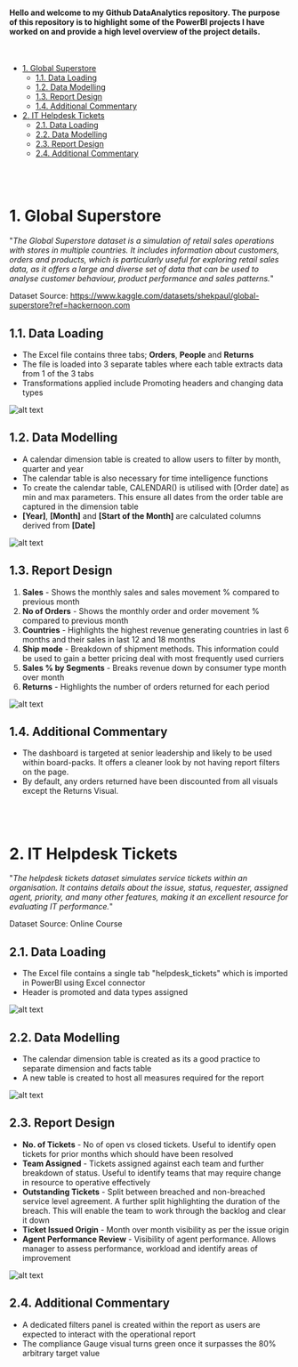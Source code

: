 #### Hello and welcome to my Github DataAnalytics repository. The purpose of this repository is to highlight some of the PowerBI projects I have worked on and provide a high level overview of the project details.

<br />

- [1. Global Superstore](#1-global-superstore)
  - [1.1. Data Loading](#11-data-loading)
  - [1.2. Data Modelling](#12-data-modelling)
  - [1.3. Report Design](#13-report-design)
  - [1.4. Additional Commentary](#14-additional-commentary)
- [2. IT Helpdesk Tickets](#2-it-helpdesk-tickets)
  - [2.1. Data Loading](#21-data-loading)
  - [2.2. Data Modelling](#22-data-modelling)
  - [2.3. Report Design](#23-report-design)
  - [2.4. Additional Commentary](#24-additional-commentary)


<br />
<br />


# 1. Global Superstore
"*The Global Superstore dataset is a simulation of retail sales operations with stores in multiple countries. It includes information about customers, orders and products, which is particularly useful for exploring retail sales data, as it offers a large and diverse set of data that can be used to analyse customer behaviour, product performance and sales patterns.*"

Dataset Source: https://www.kaggle.com/datasets/shekpaul/global-superstore?ref=hackernoon.com

## 1.1. Data Loading 
-   The Excel file contains three tabs; **Orders**, **People** and **Returns**
-   The file is loaded into 3 separate tables where each table extracts data from 1 of the 3 tabs
-   Transformations applied include Promoting headers and changing data types
  
![alt text](img/Globalstore_DataLoading.png)

## 1.2. Data Modelling
-   A calendar dimension table is created to allow users to filter by month, quarter and year
-   The calendar table is also necessary for time intelligence functions
-   To create the calendar table, CALENDAR() is utilised with [Order date] as min and max parameters. This ensure all dates from the order table are captured in the dimension table
-   **[Year]**, **[Month]** and **[Start of the Month]** are calculated columns derived from **[Date]**

![alt text](img/Globalstore_DataModelling.png)
 
## 1.3. Report Design
1. **Sales**  - Shows the monthly sales and sales movement % compared to previous month
2. **No of Orders** - Shows the monthly order and order movement % compared to previous month
3. **Countries** - Highlights the highest revenue generating countries in last 6 months and their sales in last 12 and 18 months
4. **Ship mode** - Breakdown of shipment methods. This information could be used to gain a better pricing deal with most frequently used curriers
5. **Sales % by Segments** - Breaks revenue down by consumer type month over month
6. **Returns** - Highlights the number of orders returned for each period
   
![alt text](img/Globalstore_ReportDesign.png)

## 1.4. Additional Commentary 
-   The dashboard is targeted at senior leadership and likely to be used within board-packs. It offers a cleaner look by not having report filters on the page.
-   By default, any orders returned have been discounted from all visuals except the Returns Visual.  

<br />
<br />


# 2. IT Helpdesk Tickets
"*The helpdesk tickets dataset simulates service tickets within an organisation. It contains details about the issue, status, requester, assigned agent, priority, and many other features, making it an excellent resource for evaluating IT performance.*"

Dataset Source: Online Course

## 2.1. Data Loading 
-   The Excel file contains a single tab "helpdesk_tickets" which is imported in PowerBI using Excel connector 
-   Header is promoted and data types assigned

![alt text](img/ITHelpDesk_DataLoading.png)


## 2.2. Data Modelling
-   The calendar dimension table is created as its a good practice to separate dimension and facts table
-   A new table is created to host all measures required for the report 

![alt text](img/ITHelpDesk_DataModelling.png)
## 2.3. Report Design

- **No. of Tickets** - No of open vs closed tickets. Useful to identify open tickets for prior months which should have been resolved
- **Team Assigned** - Tickets assigned against each team and further breakdown of status. Useful to identify teams that may require change in resource to operative effectively
- **Outstanding Tickets** - Split between breached and non-breached service level agreement. A further split highlighting the duration of the breach. This will enable the team to work through the backlog and clear it down
- **Ticket Issued Origin** - Month over month visibility as per the issue origin
- **Agent Performance Review** - Visibility of agent performance. Allows manager to assess performance, workload and identify areas of improvement

![alt text](img/ITHelpDesk_ReportDesign.png)

## 2.4. Additional Commentary 
- A dedicated filters panel is created within the report as users are expected to interact with the operational report
- The compliance Gauge visual turns green once it surpasses the 80% arbitrary target value
